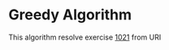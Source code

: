 # Greedy Algorithm

This algorithm resolve exercise [1021](https://www.urionlinejudge.com.br/judge/pt/problems/view/1021) from URI
